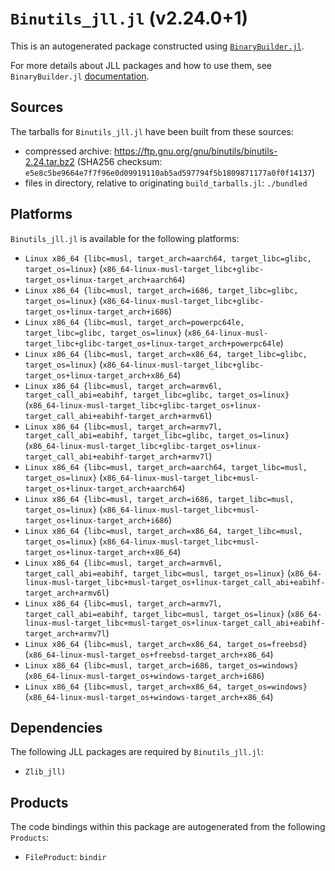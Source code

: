 # `Binutils_jll.jl` (v2.24.0+1)

This is an autogenerated package constructed using [`BinaryBuilder.jl`](https://github.com/JuliaPackaging/BinaryBuilder.jl).

For more details about JLL packages and how to use them, see `BinaryBuilder.jl` [documentation](https://juliapackaging.github.io/BinaryBuilder.jl/dev/jll/).

## Sources

The tarballs for `Binutils_jll.jl` have been built from these sources:

* compressed archive: https://ftp.gnu.org/gnu/binutils/binutils-2.24.tar.bz2 (SHA256 checksum: `e5e8c5be9664e7f7f96e0d09919110ab5ad597794f5b1809871177a0f0f14137`)
* files in directory, relative to originating `build_tarballs.jl`: `./bundled`

## Platforms

`Binutils_jll.jl` is available for the following platforms:

* `Linux x86_64 {libc=musl, target_arch=aarch64, target_libc=glibc, target_os=linux}` (`x86_64-linux-musl-target_libc+glibc-target_os+linux-target_arch+aarch64`)
* `Linux x86_64 {libc=musl, target_arch=i686, target_libc=glibc, target_os=linux}` (`x86_64-linux-musl-target_libc+glibc-target_os+linux-target_arch+i686`)
* `Linux x86_64 {libc=musl, target_arch=powerpc64le, target_libc=glibc, target_os=linux}` (`x86_64-linux-musl-target_libc+glibc-target_os+linux-target_arch+powerpc64le`)
* `Linux x86_64 {libc=musl, target_arch=x86_64, target_libc=glibc, target_os=linux}` (`x86_64-linux-musl-target_libc+glibc-target_os+linux-target_arch+x86_64`)
* `Linux x86_64 {libc=musl, target_arch=armv6l, target_call_abi=eabihf, target_libc=glibc, target_os=linux}` (`x86_64-linux-musl-target_libc+glibc-target_os+linux-target_call_abi+eabihf-target_arch+armv6l`)
* `Linux x86_64 {libc=musl, target_arch=armv7l, target_call_abi=eabihf, target_libc=glibc, target_os=linux}` (`x86_64-linux-musl-target_libc+glibc-target_os+linux-target_call_abi+eabihf-target_arch+armv7l`)
* `Linux x86_64 {libc=musl, target_arch=aarch64, target_libc=musl, target_os=linux}` (`x86_64-linux-musl-target_libc+musl-target_os+linux-target_arch+aarch64`)
* `Linux x86_64 {libc=musl, target_arch=i686, target_libc=musl, target_os=linux}` (`x86_64-linux-musl-target_libc+musl-target_os+linux-target_arch+i686`)
* `Linux x86_64 {libc=musl, target_arch=x86_64, target_libc=musl, target_os=linux}` (`x86_64-linux-musl-target_libc+musl-target_os+linux-target_arch+x86_64`)
* `Linux x86_64 {libc=musl, target_arch=armv6l, target_call_abi=eabihf, target_libc=musl, target_os=linux}` (`x86_64-linux-musl-target_libc+musl-target_os+linux-target_call_abi+eabihf-target_arch+armv6l`)
* `Linux x86_64 {libc=musl, target_arch=armv7l, target_call_abi=eabihf, target_libc=musl, target_os=linux}` (`x86_64-linux-musl-target_libc+musl-target_os+linux-target_call_abi+eabihf-target_arch+armv7l`)
* `Linux x86_64 {libc=musl, target_arch=x86_64, target_os=freebsd}` (`x86_64-linux-musl-target_os+freebsd-target_arch+x86_64`)
* `Linux x86_64 {libc=musl, target_arch=i686, target_os=windows}` (`x86_64-linux-musl-target_os+windows-target_arch+i686`)
* `Linux x86_64 {libc=musl, target_arch=x86_64, target_os=windows}` (`x86_64-linux-musl-target_os+windows-target_arch+x86_64`)

## Dependencies

The following JLL packages are required by `Binutils_jll.jl`:

* `Zlib_jll)`

## Products

The code bindings within this package are autogenerated from the following `Products`:

* `FileProduct`: `bindir`
